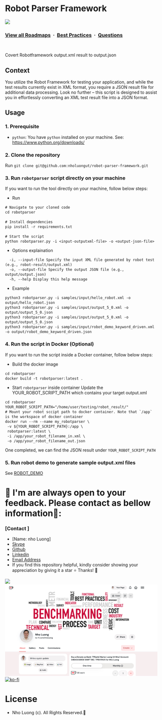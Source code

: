 # Robot Parser Framework
![](https://i.imgur.com/waxVImv.png)
### [View all Roadmaps](https://github.com/nholuongut/all-roadmaps) &nbsp;&middot;&nbsp; [Best Practices](https://github.com/nholuongut/all-roadmaps/blob/main/public/best-practices/) &nbsp;&middot;&nbsp; [Questions](https://www.linkedin.com/in/nholuong/)
<br/>

Covert Robotframework output.xml result to output.json

## Context

You utilize the Robot Framework for testing your application, and while the test results currently exist in XML format, you require a JSON result file for additional data processing. Look no further – this script is designed to assist you in effortlessly converting an XML test result file into a JSON format.

## Usage

### 1. Prerequisite

- `python`: You have `python` installed on your machine. See: https://www.python.org/downloads/

### 2. Clone the repository

Run `git clone git@github.com:nholuongut/robot-parser-framework.git`

### 3. Run `robotparser` script directly on your machine

If you want to run the tool directly on your machine, follow below steps:

- Run

```
# Navigate to your cloned code
cd robotparser

# Install dependencies
pip install -r requirements.txt

# Start the script
python robotparser.py -i <input-outputxml-file> -o <output-json-file>
```

- Options explaination

```
  -i, --input-file Specify the input XML file generated by robot test (e.g., robot-result/output.xml)
  -o, --output-file Specify the output JSON file (e.g., output/output.json)
  -h, --help Display this help message
```

- Example

```
python3 robotparser.py -i samples/input/hello_robot.xml -o output/hello_robot.json
python3 robotparser.py -i samples/input/output_5_0.xml -o output/output_5_0.json
python3 robotparser.py -i samples/input/output_5_0.xml -o output/output_5_0.json
python3 robotparser.py -i samples/input/robot_demo_keyword_driven.xml -o output/robot_demo_keyword_driven.json
```

### 4. Run the script in Docker (Optional)

If you want to run the script inside a Docker container, follow below steps:

- Build the docker image

```
cd robotparser
docker build -t robotparser:latest .
```

- Start `robotparser` inside container
  Update the YOUR_ROBOT_SCRIPT_PATH which contains your target output.xml

```
cd robotparser
YOUR_ROBOT_SCRIPT_PATH="/home/user/testing/robot_result/"
# Mount your robot sccipt path to docker container. Note that `/app` is the workspace of docker container
docker run --rm --name my_robotparser \
 -v ${YOUR_ROBOT_SCRIPT_PATH}:/app \
 robotparser:latest \
 -i /app/your_robot_filename_in.xml \
 -o /app/your_robot_filename_out.json
```

One completed, we can find the JSON result under `YOUR_ROBOT_SCRIPT_PATH`

### 5. Run robot demo to generate sample output.xml files

See [ROBOT_DEMO](./ROBOT_DEMO.md)

# 🚀 I'm are always open to your feedback.  Please contact as bellow information🌟:
### [Contact ]
* [Name: nho Luong]
* [Skype](luongutnho_skype)
* [Github](https://github.com/nholuongut/)
* [Linkedin](https://www.linkedin.com/in/nholuong/)
* [Email Address](luongutnho@hotmail.com)
* If you find this repository helpful, kindly consider showing your appreciation by giving it a star ⭐ Thanks! 💖

![](https://i.imgur.com/waxVImv.png)
![](Donate.png)
[![ko-fi](https://ko-fi.com/img/githubbutton_sm.svg)](https://ko-fi.com/nholuong)

# License
* Nho Luong (c). All Rights Reserved.🌟